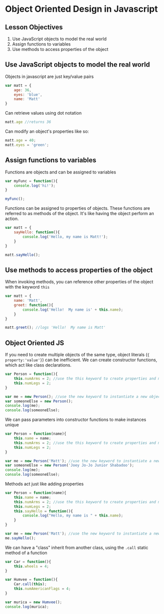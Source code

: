 # Object Oriented Design in Javascript

## Lesson Objectives

1. Use JavaScript objects to model the real world
1. Assign functions to variables
1. Use methods to access properties of the object

## Use JavaScript objects to model the real world

Objects in javascript are just key/value pairs

```javascript
var matt = {
	age: 36,
	eyes: 'blue',
	name: 'Matt'
}
```

Can retrieve values using dot notation

```javascript
matt.age //returns 36
```

Can modify an object's properties like so:

```javascript
matt.age = 40;
matt.eyes = 'green';
```

## Assign functions to variables

Functions are objects and can be assigned to variables

```javascript
var myFunc = function(){
	console.log('hi!');
}

myFunc();
```

Functions can be assigned to properties of objects.  These functions are referred to as methods of the object.  It's like having the object perform an action.

```javascript
var matt = {
	sayHello: function(){
		console.log('Hello, my name is Matt!');
	}
}

matt.sayHello();
```

## Use methods to access properties of the object

When invoking methods, you can reference other properties of the object with the keyword `this`

```javascript
var matt = {
	name: 'Matt',
	greet: function(){
		console.log('Hello!  My name is' + this.name);
	}
}

matt.greet(); //logs 'Hello!  My name is Matt'
```

## Object Oriented JS

If you need to create multiple objects of the same type, object literals (`{ property:'value'}`) can be inefficient.  We can create constructor functions, which act like class declarations.

```javascript
var Person = function(){
	this.numArms = 2; //use the this keyword to create properties and methods
	this.numLegs = 2;
}

var me = new Person(); //use the new keyword to instantiate a new object
var someoneElse = new Person();
console.log(me);
console.log(someoneElse);
```

We can pass parameters into constructor functions to make instances unique

```javascript
var Person = function(name){
	this.name = name;
	this.numArms = 2; //use the this keyword to create properties and methods
	this.numLegs = 2;
}

var me = new Person('Matt'); //use the new keyword to instantiate a new object
var someoneElse = new Person('Joey Jo-Jo Junior Shabadoo');
console.log(me);
console.log(someoneElse);
```

Methods act just like adding properties

```javascript
var Person = function(name){
	this.name = name;
	this.numArms = 2; //use the this keyword to create properties and methods
	this.numLegs = 2;
	this.sayHello = function(){
		console.log("Hello, my name is " + this.name);
	}
}

var me = new Person('Matt'); //use the new keyword to instantiate a new object
me.sayHello();
```

<!-- Since functions are objects, we can create static properties/methods (properties and methods that relate to the class, not the instances of the class) by using dot notation

```javascript
var Person = function(){
	/*
	usual stuff here...
	*/
}

Person.genders = ['male', 'female'];
console.log(Person.genders);
``` -->

We can have a "class" inherit from another class, using the `.call` static method of a function

```javascript
var Car = function(){
	this.wheels = 4;
}

var Humvee = function(){
	Car.call(this);
	this.numAmericanFlags = 4;
}

var murica = new Humvee();
console.log(murica);
```
